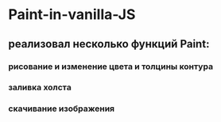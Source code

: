# Paint-in-vanilla-JS
## реализовал несколько функций Paint:
### рисование и изменение цвета и толцины контура
### заливка холста
### скачивание изображения